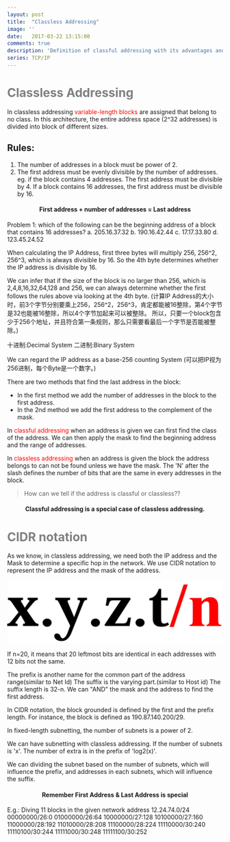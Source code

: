 ```yaml
---
layout: post
title:  "Classless Addressing"
image: ''
date:   2017-03-22 13:15:00
comments: true
description: 'Definition of classful addressing with its advantages and dis advantages'
series: TCP/IP
---
```


<h1 style="color:grey"> Classless Addressing</h1>
In classless addressing <label style="color:red">variable-length blocks</label> are assigned that belong to no class. In this architecture, the entire address space (2^32 addresses) is divided into block of different sizes. 

## Rules:
1. The number of addresses in a block must be power of 2.
2. The first address must be evenly divisible by the number of addresses.
	eg. if the block contains 4 addresses. The first address must be divisible by 4. If a block contains 16 addresses, the first address must be divisible by 16.

<h4 style="text-align:center"> First address + number of addresses = Last address</h4>

Problem 1: which of the following can be the beginning address of a block that contains 16 addresses?
	a. 205.16.37.32  b. 190.16.42.44  c. 17.17.33.80  d. 123.45.24.52
	
When calculating the IP Address, first three bytes will multiply 256, 256^2, 256^3, which is always divisible by 16. So the 4th byte determines whether the IP address is divisible by 16.

We can infer that if the size of the block is no larger than 256, which is 2,4,8,16,32,64,128 and 256, we can always determine whether the first follows the rules above via looking at the 4th byte. (计算IP Address的大小时，前3个字节分别要乘上256，256^2，256^3，肯定都能被16整除，第4个字节是32也能被16整除，所以4个字节加起来可以被整除。
	所以，只要一个block包含少于256个地址，并且符合第一条规则，那么只需要看最后一个字节是否能被整除。)

十进制:Decimal System 
二进制:Binary System

We can regard the IP address as a base-256 counting System
(可以把IP视为256进制，每个Byte是一个数字。)

There are two methods that find the last address in the block:
- In the first method we add the number of addresses in the block to the first address.
- In the 2nd method we add the first address to the complement of the mask.

In <label style="color:red">classful addressing</label> when an address is given we can first find the class of the address. We can then apply the mask to find the beginning address and the range of addresses.

In <label style="color:red">classless addressing</label> when an address is given the block the address belongs to can not be found unless we have the mask. The 'N' after the slash defines the number of bits that are the same in every addresses in the block.

> How can we tell if the address is classful or classless??

<h4 style="text-align:center"> Classful addressing is a special case of classless addressing.</h4>

<h1 style="color:grey"> CIDR notation </h1>

As we know, in classless addressing, we need both the IP address and the Mask to determine a specific hop in the network.
We use CIDR notation to represent the IP address and the mask of the address.

<img src="/assets/img/having-fun/CIDRnotation.jpg">

If n=20, it means that 20 leftmost bits are identical in each addresses with 12 bits not the same.

The prefix is another name for the common part of the address range(similar to Net Id)
The suffix is the varying part.(similar to Host id) The suffix length is 32-n.
We can "AND" the mask and the address to find the first address.

In CIDR notation, the block grounded is defined by the first and the prefix length. For instance, the block is defined as 190.87.140.200/29.

In fixed-length subnetting, the number of subnets is a power of 2.

We can have subnetting with classless addressing. If the number of subnets is 'x'. The number of extra is in the prefix of 'log2(x)'.

We can dividing the subnet based on the number of subnets, which will influence the prefix, and addresses in each subnets, which will influence the suffix.

<h4 style="text-align:center">Remember First Address & Last Address is special</h4>

E.g.: Diving 11 blocks in the given network address 12.24.74.0/24
00000000/26:0
01000000/26:64
10000000/27:128
10100000/27:160
11000000/28:192
11010000/28:208
11100000/28:224
11110000/30:240
11110100/30:244
11111000/30:248
11111100/30:252



